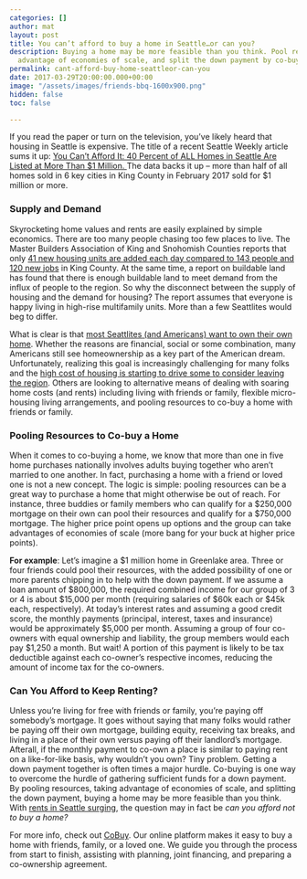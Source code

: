 ```yaml
---
categories: []
author: mat
layout: post
title: You can’t afford to buy a home in Seattle…or can you?
description: Buying a home may be more feasible than you think. Pool resources, take
  advantage of economies of scale, and split the down payment by co-buying a home.
permalink: cant-afford-buy-home-seattleor-can-you
date: 2017-03-29T20:00:00.000+00:00
image: "/assets/images/friends-bbq-1600x900.png"
hidden: false
toc: false

---
```

If you read the paper or turn on the television, you’ve likely heard that housing in Seattle is expensive. The title of a recent Seattle Weekly article sums it up: [You Can’t Afford It: 40 Percent of ALL Homes in Seattle Are Listed at More Than $1 Million. ](http://www.seattleweekly.com/news/you-cant-afford-it-40-percent-of-all-homes-for-sale-in-seattle-are-listed-at-more-that-1-million/)The data backs it up – more than half of all homes sold in 6 key cities in King County in February 2017 sold for $1 million or more. 

### Supply and Demand 

Skyrocketing home values and rents are easily explained by simple economics. There are too many people chasing too few places to live. The Master Builders Association of King and Snohomish Counties reports that only [41 new housing units are added each day compared to 143 people and 120 new jobs](https://goo.gl/nl55lq) in King County. At the same time, a report on buildable land has found that there is enough buildable land to meet demand from the influx of people to the region. So why the disconnect between the supply of housing and the demand for housing? The report assumes that everyone is happy living in high-rise multifamily units. More than a few Seattlites would beg to differ. 

What is clear is that [most Seattlites (and Americans) want to own their own home](http://www.seattletimes.com/opinion/homeownership-is-still-the-path-to-the-american-dream/). Whether the reasons are financial, social or some combination, many Americans still see homeownership as a key part of the American dream. Unfortunately, realizing this goal is increasingly challenging for many folks and the [high cost of housing is starting to drive some to consider leaving the region](http://www.seattletimes.com/business/real-estate/nearly-half-of-local-millennials-consider-moving-as-seattle-area-home-costs-soar-again/). Others are looking to alternative means of dealing with soaring home costs (and rents) including living with friends or family, flexible micro-housing living arrangements, and pooling resources to co-buy a home with friends or family. 

### Pooling Resources to Co-buy a Home 

When it comes to co-buying a home, we know that more than one in five home purchases nationally involves adults buying together who aren’t married to one another. In fact, purchasing a home with a friend or loved one is not a new concept. The logic is simple: pooling resources can be a great way to purchase a home that might otherwise be out of reach. For instance, three buddies or family members who can qualify for a $250,000 mortgage on their own can pool their resources and qualify for a $750,000 mortgage. The higher price point opens up options and the group can take advantages of economies of scale (more bang for your buck at higher price points). 

**For example**: Let’s imagine a $1 million home in Greenlake area. Three or four friends could pool their resources, with the added possibility of one or more parents chipping in to help with the down payment. If we assume a loan amount of $800,000, the required combined income for our group of 3 or 4 is about $15,000 per month (requiring salaries of $60k each or $45k each, respectively). At today’s interest rates and assuming a good credit score, the monthly payments (principal, interest, taxes and insurance) would be approximately $5,000 per month. Assuming a group of four co-owners with equal ownership and liability, the group members would each pay $1,250 a month. But wait! A portion of this payment is likely to be tax deductible against each co-owner’s respective incomes, reducing the amount of income tax for the co-owners.

### **Can You Afford to Keep Renting?**

Unless you’re living for free with friends or family, you’re paying off somebody’s mortgage. It goes without saying that many folks would rather be paying off their own mortgage, building equity, receiving tax breaks, and living in a place of their own versus paying off their landlord’s mortgage. Afterall, if the monthly payment to co-own a place is similar to paying rent on a like-for-like basis, why wouldn’t you own? Tiny problem. Getting a down payment together is often times a major hurdle. Co-buying is one way to overcome the hurdle of gathering sufficient funds for a down payment. By pooling resources, taking advantage of economies of scale, and splitting the down payment, buying a home may be more feasible than you think. With [rents in Seattle surging](http://www.seattletimes.com/business/real-estate/after-brief-slowdown-seattle-area-rents-surge-back-up-again-when-will-it-end/), the question may in fact be _can you afford not to buy a home?_

For more info, check out [CoBuy](http://www.gocobuy.com/). Our online platform makes it easy to buy a home with friends, family, or a loved one. We guide you through the process from start to finish, assisting with planning, joint financing, and preparing a co-ownership agreement.
